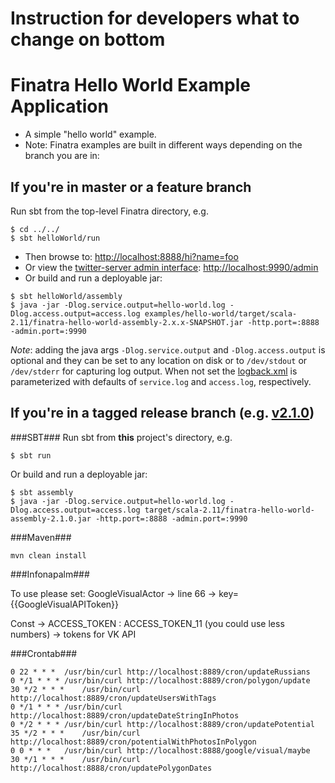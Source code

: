 # Instruction for developers what to change on bottom

# Finatra Hello World Example Application

* A simple "hello world" example.
* Note: Finatra examples are built in different ways depending on the branch you are in:

If you're in master or a feature branch
----------------------------------------------------------
Run sbt from the top-level Finatra directory, e.g.
```
$ cd ../../
$ sbt helloWorld/run
```
* Then browse to: [http://localhost:8888/hi?name=foo](http://localhost:8888/hi?name=foo)
* Or view the [twitter-server admin interface](https://twitter.github.io/twitter-server/Features.html#http-admin-interface): [http://localhost:9990/admin](http://localhost:9990/admin)
* Or build and run a deployable jar:
```
$ sbt helloWorld/assembly
$ java -jar -Dlog.service.output=hello-world.log -Dlog.access.output=access.log examples/hello-world/target/scala-2.11/finatra-hello-world-assembly-2.x.x-SNAPSHOT.jar -http.port=:8888 -admin.port=:9990
```
*Note*: adding the java args `-Dlog.service.output` and `-Dlog.access.output` is optional and they can be set to any location on disk or to `/dev/stdout` or `/dev/stderr` for capturing log output. When not set the [logback.xml](./src/main/resources/logback.xml) is parameterized with defaults of `service.log` and `access.log`, respectively.

If you're in a tagged release branch (e.g. [v2.1.0](https://github.com/twitter/finatra/tree/v2.1.0))
----------------------------------------------------------
###SBT###
Run sbt from **this** project's directory, e.g.
```
$ sbt run
```
Or build and run a deployable jar:
```
$ sbt assembly
$ java -jar -Dlog.service.output=hello-world.log -Dlog.access.output=access.log target/scala-2.11/finatra-hello-world-assembly-2.1.0.jar -http.port=:8888 -admin.port=:9990
```

###Maven###
```
mvn clean install
```








###Infonapalm###

To use please set:
GoogleVisualActor -> line 66 -> key={{GoogleVisualAPIToken}}

Const -> ACCESS_TOKEN : ACCESS_TOKEN_11 (you could use less numbers) -> tokens for VK API

###Crontab###
```
0 22 * * *	/usr/bin/curl http://localhost:8889/cron/updateRussians
0 */1 * * *	/usr/bin/curl http://localhost:8889/cron/polygon/update
30 */2 * * *	/usr/bin/curl http://localhost:8889/cron/updateUsersWithTags
0 */1 * * *	/usr/bin/curl http://localhost:8889/cron/updateDateStringInPhotos
0 */2 * * *	/usr/bin/curl http://localhost:8889/cron/updatePotential
35 */2 * * *	/usr/bin/curl http://localhost:8889/cron/potentialWithPhotosInPolygon
0 0 * * *	/usr/bin/curl http://localhost:8888/google/visual/maybe
30 */1 * * *	/usr/bin/curl http://localhost:8888/cron/updatePolygonDates
```
